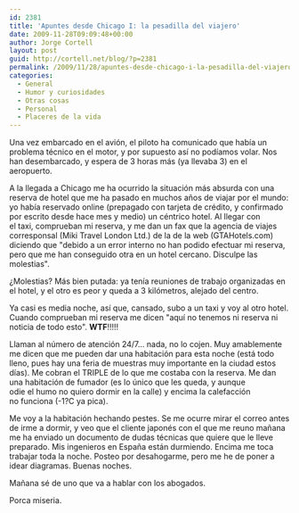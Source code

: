 ```yaml
---
id: 2381
title: 'Apuntes desde Chicago I: la pesadilla del viajero'
date: 2009-11-28T09:09:48+00:00
author: Jorge Cortell
layout: post
guid: http://cortell.net/blog/?p=2381
permalink: /2009/11/28/apuntes-desde-chicago-i-la-pesadilla-del-viajero/
categories:
  - General
  - Humor y curiosidades
  - Otras cosas
  - Personal
  - Placeres de la vida
---
```

Una vez embarcado en el avión, el piloto ha comunicado que había un problema técnico en el motor, y por supuesto así no podíamos volar. Nos han desembarcado, y espera de 3 horas más (ya llevaba 3) en el aeropuerto.

A la llegada a Chicago me ha ocurrido la situación más absurda con una reserva de hotel que me ha pasado en muchos años de viajar por el mundo: yo había reservado online (prepagado con tarjeta de crédito, y confirmado por escrito desde hace mes y medio) un céntrico hotel. Al llegar con el taxi, comprueban mi reserva, y me dan un fax que la agencia de viajes corresponsal (Miki Travel London Ltd.) de la de la web (GTAHotels.com) diciendo que "debido a un error interno no han podido efectuar mi reserva, pero que me han conseguido otra en un hotel cercano. Disculpe las molestias".

¿Molestias? Más bien putada: ya tenía reuniones de trabajo organizadas en el hotel, y el otro es peor y queda a 3 kilómetros, alejado del centro.

Ya casi es media noche, así que, cansado, subo a un taxi y voy al otro hotel. Cuando comprueban mi reserva me dicen "aquí no tenemos ni reserva ni noticia de todo esto". **WTF**!!!!!

Llaman al número de atención 24/7... nada, no lo cojen. Muy amablemente me dicen que me pueden dar una habitación para esta noche (está todo lleno, pues hay una feria de muestras muy importante en la ciudad estos días). Me cobran el TRIPLE de lo que me costaba con la reserva. Me dan una habitación de fumador (es lo único que les queda, y aunque odie el humo no quiero dormir en la calle) y encima la calefacción no funciona (-1?C ya pica).

Me voy a la habitación hechando pestes. Se me ocurre mirar el correo antes de irme a dormir, y veo que el cliente japonés con el que me reuno mañana me ha enviado un documento de dudas técnicas que quiere que le lleve preparado. Mis ingenieros en España están durmiendo. Encima me toca trabajar toda la noche. Posteo por desahogarme, pero me he de poner a idear diagramas. Buenas noches.

Mañana sé de uno que va a hablar con los abogados.

Porca miseria.